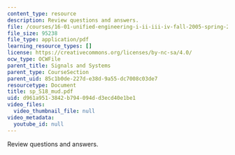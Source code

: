 ```yaml
---
content_type: resource
description: Review questions and answers.
file: /courses/16-01-unified-engineering-i-ii-iii-iv-fall-2005-spring-2006/d961a9513842b794094dd3ecd40e1be1_sp_S18_mud.pdf
file_size: 95238
file_type: application/pdf
learning_resource_types: []
license: https://creativecommons.org/licenses/by-nc-sa/4.0/
ocw_type: OCWFile
parent_title: Signals and Systems
parent_type: CourseSection
parent_uid: 85c1b0de-227d-e38d-9a55-dc7008c03de7
resourcetype: Document
title: sp_S18_mud.pdf
uid: d961a951-3842-b794-094d-d3ecd40e1be1
video_files:
  video_thumbnail_file: null
video_metadata:
  youtube_id: null
---
```

Review questions and answers.